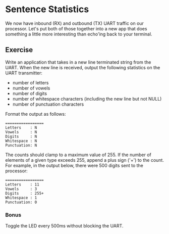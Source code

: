 # Sentence Statistics

We now have inbound (RX) and outbound (TX) UART traffic on our processor. Let's
put both of those together into a new app that does something a little more
interesting than echo'ing back to your terminal.

## Exercise

Write an application that takes in a new line terminated string from the UART.
When the new line is received, output the following statistics on the UART
transmitter:

- number of letters
- number of vowels
- number of digits
- number of whitespace characters (including the new line but not NULL)
- number of punctuation characters

Format the output as follows:

    =================
    Letters    : N
    Vowels     : N
    Digits     : N
    Whitespace : N
    Punctuation: N

The counts should clamp to a maximum value of 255. If the number of elements of
a given type exceeds 255, append a plus sign ('+') to the count. For example,
in the output below, there were 500 digits sent to the processor:

    =================
    Letters    : 11
    Vowels     : 3
    Digits     : 255+
    Whitespace : 1
    Punctuation: 0

### Bonus

Toggle the LED every 500ms without blocking the UART.
